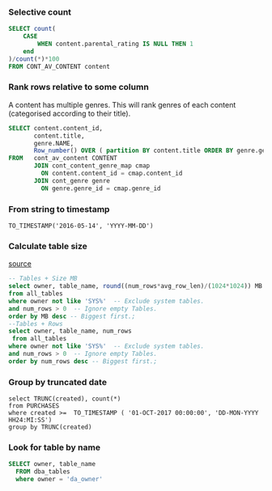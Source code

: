 ### Selective count
```sql
SELECT count(
	CASE
		WHEN content.parental_rating IS NULL THEN 1
	end
)/count(*)*100
FROM CONT_AV_CONTENT content
```

### Rank rows relative to some column
A content has multiple genres. This will rank genres of each content (categorised according to their title).
```sql
SELECT content.content_id,
       content.title,
       genre.NAME,
       Row_number() OVER ( partition BY content.title ORDER BY genre.genre_id DESC) AS ranking
FROM   cont_av_content CONTENT
       JOIN cont_content_genre_map cmap
         ON content.content_id = cmap.content_id
       JOIN cont_genre genre
         ON genre.genre_id = cmap.genre_id
```

### From string to timestamp
```
TO_TIMESTAMP('2016-05-14', 'YYYY-MM-DD')
```

### Calculate table size
[source](https://stackoverflow.com/a/10109416)
```sql
-- Tables + Size MB
select owner, table_name, round((num_rows*avg_row_len)/(1024*1024)) MB
from all_tables
where owner not like 'SYS%'  -- Exclude system tables.
and num_rows > 0  -- Ignore empty Tables.
order by MB desc -- Biggest first.;
--Tables + Rows
select owner, table_name, num_rows
 from all_tables
where owner not like 'SYS%'  -- Exclude system tables.
and num_rows > 0  -- Ignore empty Tables.
order by num_rows desc -- Biggest first.;
```

### Group by truncated date
```
select TRUNC(created), count(*)
from PURCHASES
where created >=  TO_TIMESTAMP ( '01-OCT-2017 00:00:00', 'DD-MON-YYYY HH24:MI:SS')
group by TRUNC(created)
```

### Look for table by name
```sql
SELECT owner, table_name
  FROM dba_tables
  where owner = 'da_owner'
```

